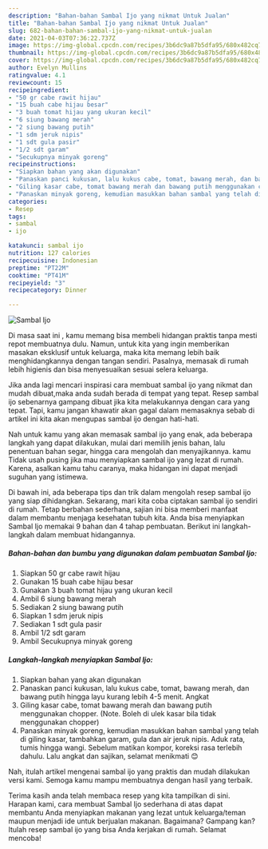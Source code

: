 ```yaml
---
description: "Bahan-bahan Sambal Ijo yang nikmat Untuk Jualan"
title: "Bahan-bahan Sambal Ijo yang nikmat Untuk Jualan"
slug: 682-bahan-bahan-sambal-ijo-yang-nikmat-untuk-jualan
date: 2021-04-03T07:36:22.737Z
image: https://img-global.cpcdn.com/recipes/3b6dc9a87b5dfa95/680x482cq70/sambal-ijo-foto-resep-utama.jpg
thumbnail: https://img-global.cpcdn.com/recipes/3b6dc9a87b5dfa95/680x482cq70/sambal-ijo-foto-resep-utama.jpg
cover: https://img-global.cpcdn.com/recipes/3b6dc9a87b5dfa95/680x482cq70/sambal-ijo-foto-resep-utama.jpg
author: Evelyn Mullins
ratingvalue: 4.1
reviewcount: 15
recipeingredient:
- "50 gr cabe rawit hijau"
- "15 buah cabe hijau besar"
- "3 buah tomat hijau yang ukuran kecil"
- "6 siung bawang merah"
- "2 siung bawang putih"
- "1 sdm jeruk nipis"
- "1 sdt gula pasir"
- "1/2 sdt garam"
- "Secukupnya minyak goreng"
recipeinstructions:
- "Siapkan bahan yang akan digunakan"
- "Panaskan panci kukusan, lalu kukus cabe, tomat, bawang merah, dan bawang putih hingga layu kurang lebih 4-5 menit. Angkat"
- "Giling kasar cabe, tomat bawang merah dan bawang putih menggunakan chopper. (Note. Boleh di ulek kasar bila tidak menggunakan chopper)"
- "Panaskan minyak goreng, kemudian masukkan bahan sambal yang telah di giling kasar, tambahkan garam, gula dan air jeruk nipis. Aduk rata, tumis hingga wangi. Sebelum matikan kompor, koreksi rasa terlebih dahulu. Lalu angkat dan sajikan, selamat menikmati 😊"
categories:
- Resep
tags:
- sambal
- ijo

katakunci: sambal ijo 
nutrition: 127 calories
recipecuisine: Indonesian
preptime: "PT22M"
cooktime: "PT41M"
recipeyield: "3"
recipecategory: Dinner

---
```



![Sambal Ijo](https://img-global.cpcdn.com/recipes/3b6dc9a87b5dfa95/680x482cq70/sambal-ijo-foto-resep-utama.jpg)

Di masa  saat ini , kamu memang bisa membeli hidangan praktis tanpa mesti repot membuatnya dulu. Namun, untuk kita yang ingin memberikan masakan eksklusif untuk keluarga, maka kita memang lebih baik menghidangkannya dengan tangan sendiri. Pasalnya, memasak di rumah lebih higienis dan bisa menyesuaikan sesuai selera keluarga.

Jika anda lagi mencari inspirasi cara membuat sambal ijo yang nikmat dan mudah dibuat,maka anda sudah berada di tempat yang tepat. Resep sambal ijo  sebenarnya gampang dibuat jika kita melakukannya dengan cara yang tepat. Tapi, kamu jangan khawatir akan gagal dalam memasaknya 
sebab di artikel ini kita akan mengupas sambal ijo dengan hati-hati.  



Nah untuk kamu yang akan memasak sambal ijo yang enak, ada beberapa langkah yang dapat dilakukan, mulai dari memilih jenis bahan, lalu penentuan bahan segar, hingga cara mengolah dan menyajikannya. kamu Tidak usah pusing jika mau menyiapkan sambal ijo yang lezat di rumah. Karena, asalkan kamu  tahu caranya, maka hidangan ini dapat menjadi suguhan yang istimewa.

Di bawah ini, ada beberapa tips dan trik dalam mengolah resep sambal ijo yang siap dihidangkan. Sekarang, mari kita coba ciptakan sambal ijo sendiri di rumah. Tetap berbahan sederhana, sajian ini bisa memberi manfaat dalam membantu menjaga kesehatan tubuh kita. Anda bisa menyiapkan Sambal Ijo memakai 9 bahan dan 4 tahap pembuatan. Berikut ini langkah-langkah dalam membuat hidangannya.

<!--inarticleads1-->

##### Bahan-bahan dan bumbu yang digunakan dalam pembuatan Sambal Ijo:

1. Siapkan 50 gr cabe rawit hijau
1. Gunakan 15 buah cabe hijau besar
1. Gunakan 3 buah tomat hijau yang ukuran kecil
1. Ambil 6 siung bawang merah
1. Sediakan 2 siung bawang putih
1. Siapkan 1 sdm jeruk nipis
1. Sediakan 1 sdt gula pasir
1. Ambil 1/2 sdt garam
1. Ambil Secukupnya minyak goreng




<!--inarticleads2-->

##### Langkah-langkah menyiapkan Sambal Ijo:

1. Siapkan bahan yang akan digunakan
1. Panaskan panci kukusan, lalu kukus cabe, tomat, bawang merah, dan bawang putih hingga layu kurang lebih 4-5 menit. Angkat
1. Giling kasar cabe, tomat bawang merah dan bawang putih menggunakan chopper. (Note. Boleh di ulek kasar bila tidak menggunakan chopper)
1. Panaskan minyak goreng, kemudian masukkan bahan sambal yang telah di giling kasar, tambahkan garam, gula dan air jeruk nipis. Aduk rata, tumis hingga wangi. Sebelum matikan kompor, koreksi rasa terlebih dahulu. Lalu angkat dan sajikan, selamat menikmati 😊




Nah, itulah artikel mengenai  sambal ijo  yang praktis dan mudah dilakukan versi kami. Semoga kamu mampu membuatnya dengan hasil yang terbaik. 

Terima kasih anda telah membaca resep yang kita tampilkan di sini. Harapan kami, cara membuat  Sambal Ijo sederhana di atas dapat membantu Anda menyiapkan makanan yang lezat untuk keluarga/teman maupun menjadi ide untuk berjualan makanan. Bagaimana? Gampang kan? Itulah resep sambal ijo yang bisa Anda kerjakan di rumah. Selamat mencoba!

